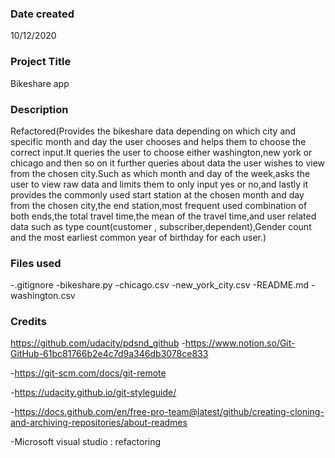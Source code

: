 ### Date created
10/12/2020

### Project Title
Bikeshare app

### Description
Refactored(Provides the bikeshare data depending on which city and specific month and day the user chooses and helps them to choose the correct input.It queries the user to choose either washington,new york or chicago and then so on it further queries about data the user wishes to view from the chosen city.Such as which month and day of the week,asks the user to view raw data and limits them to only input yes or no,and lastly it provides the commonly used start station at the chosen month and day from the chosen city,the end station,most frequent used combination of both ends,the total travel time,the mean of the travel time,and user related data such as type count(customer , subscriber,dependent),Gender count and the most earliest common year of birthday for each user.)

### Files used
-.gitignore -bikeshare.py -chicago.csv -new_york_city.csv -README.md -washington.csv

### Credits
https://github.com/udacity/pdsnd_github
-https://www.notion.so/Git-GitHub-61bc81766b2e4c7d9a346db3078ce833

-https://git-scm.com/docs/git-remote

-https://udacity.github.io/git-styleguide/

-https://docs.github.com/en/free-pro-team@latest/github/creating-cloning-and-archiving-repositories/about-readmes 

-Microsoft visual studio : refactoring

